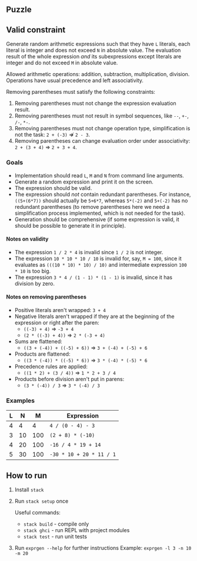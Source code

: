 ## Puzzle

## Valid constraint
Generate random arithmetic expressions such that they have `L` literals,
each literal is integer and does not exceed `N` in absolute value.
The evaluation result of the whole expression _and_ its subexpressions except literals
are integer and do not exceed `M` in absolute value.

Allowed arithmetic operations: addition, subtraction, multiplication, division.
Operations have usual precedence and left associativity.

Removing parentheses must satisfy the following constraints:

1. Removing parentheses must not change the expression evaluation result.
2. Removing parentheses must not result in symbol sequences, like `--`, `+-`, `/-`, `*-`.
3. Removing parentheses must not change operation type, simplification is not the task: `2 + (-3)` ⇏ `2 - 3`.
4. Removing parentheses can change evaluation order under associativity: `2 + (3 + 4)` ⇒ `2 + 3 + 4`.

### Goals

- Implementation should read `L`, `M` and `N` from command line arguments.
- Generate a random expression and print it on the screen.
- The expression should be valid.
- The expression should _not_ contain redundant parentheses. For instance, `((5+(6*7))` should actually be `5+6*7`, whereas `5*(-2)` and `5+(-2)` has no redundant parentheses (to remove parentheses here we need a simplification process implemented, which is not needed for the task).
- Generation should be comprehensive (if some expression is valid, it should be possible to generate it in principle).

#### Notes on validity

- The expression `1 / 2 * 4` is invalid since `1 / 2` is not integer.
- The expression `10 * 10 * 10 / 10` is invalid for, say, `M = 100`,
since it evaluates as `(((10 * 10) * 10) / 10)` and intermediate expression `100 * 10`
is too big.
- The expression `3 * 4 / (1 - 1) * (1 - 1)` is invalid, since it has division by zero.

#### Notes on removing parentheses

- Positive literals aren't wrapped: `3 + 4`
- Negative literals aren't wrapped if they are at the
  beginning of the expression or right after the paren:
  - `((-3) + 4)` ⇒ `-3 + 4`
  - `(2 * ((-3) + 4))` ⇒ `2 * (-3 + 4)`
- Sums are flattened:
  - `((3 + (-4)) + ((-5) + 6))` ⇒ `3 + (-4) + (-5) + 6`
- Products are flattened:
  - `((3 * (-4)) * ((-5) * 6))` ⇒ `3 * (-4) * (-5) * 6`
- Precedence rules are applied:
  - `((1 * 2) + (3 / 4))` ⇒ `1 * 2 + 3 / 4`
- Products before division aren't put in parens:
  - `(3 * (-4)) / 3` ⇒ `3 * (-4) / 3`

### Examples
| L |  N |   M |               Expression |
|---|----|-----|--------------------------|
| 4 |  4 |   4 | `4 / (0 - 4) - 3`        |
| 3 | 10 | 100 | `(2 + 8) * (-10)`        |
| 4 | 20 | 100 | `-16 / 4 * 19 + 14`      |
| 5 | 30 | 100 | `-30 * 10 + 20 * 11 / 1` |


## How to run
1. Install `stack`
2. Run `stack setup` once

   Useful commands:
   - `stack build` - compile only
   - `stack ghci` - run REPL with project modules
   - `stack test` - run unit tests

3. Run `exprgen --help` for further instructions
   Example:
   `exprgen -l 3 -n 10 -m 20`
